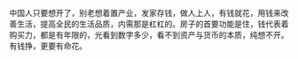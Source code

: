 中国人只要想开了，别老想着置产业，发家存钱，做人上人，有钱就花，用钱来改善生活，提高全民的生活品质，内需那是杠杠的。房子的首要功能是住，钱代表着购买力，都是有年限的，光看到数字多少，看不到资产与货币的本质，纯想不开。有钱挣，更要有命花。

